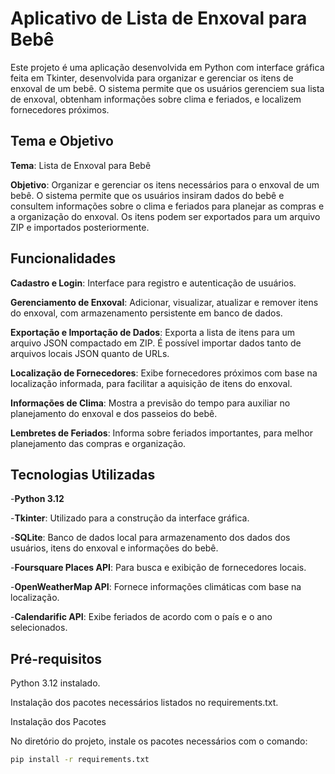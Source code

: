 # Aplicativo de Lista de Enxoval para Bebê


Este projeto é uma aplicação desenvolvida em Python com interface gráfica feita em Tkinter, desenvolvida para organizar e gerenciar os itens de enxoval de um bebê. O sistema permite que os usuários gerenciem sua lista de enxoval, obtenham informações sobre clima e feriados, e localizem fornecedores próximos.


## Tema e Objetivo


**Tema**: Lista de Enxoval para Bebê

**Objetivo**: Organizar e gerenciar os itens necessários para o enxoval de um bebê. O sistema permite que os usuários insiram dados do bebê e consultem informações sobre o clima e feriados para planejar as compras e a organização do enxoval. Os itens podem ser exportados para um arquivo ZIP e importados posteriormente.


## Funcionalidades

**Cadastro e Login**: Interface para registro e autenticação de usuários.

**Gerenciamento de Enxoval**: Adicionar, visualizar, atualizar e remover itens do enxoval, com armazenamento persistente em banco de dados.

**Exportação e Importação de Dados**: Exporta a lista de itens para um arquivo JSON compactado em ZIP. É possível importar dados tanto de arquivos locais JSON quanto de URLs.

**Localização de Fornecedores**: Exibe fornecedores próximos com base na localização informada, para facilitar a aquisição de itens do enxoval.

**Informações de Clima**: Mostra a previsão do tempo para auxiliar no planejamento do enxoval e dos passeios do bebê.

**Lembretes de Feriados**: Informa sobre feriados importantes, para melhor planejamento das compras e organização.


## Tecnologias Utilizadas

-**Python 3.12**

-**Tkinter**: Utilizado para a construção da interface gráfica.

-**SQLite**: Banco de dados local para armazenamento dos dados dos usuários, itens do enxoval e informações do bebê.

-**Foursquare Places API**: Para busca e exibição de fornecedores locais.

-**OpenWeatherMap API**: Fornece informações climáticas com base na localização.

-**Calendarific API**: Exibe feriados de acordo com o país e o ano selecionados.


## Pré-requisitos

Python 3.12 instalado.

Instalação dos pacotes necessários listados no requirements.txt.

Instalação dos Pacotes

No diretório do projeto, instale os pacotes necessários com o comando:


```bash
pip install -r requirements.txt
